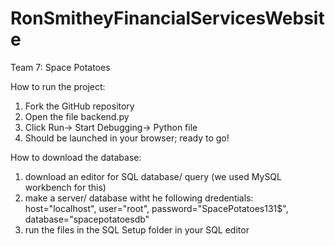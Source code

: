 # RonSmitheyFinancialServicesWebsite
Team 7: Space Potatoes

How to run the project: 

1) Fork the GitHub repository 
2) Open the file backend.py
3) Click Run-> Start Debugging-> Python file
4) Should be launched in your browser; ready to go! 


How to download the database: 
1) download an editor for SQL database/ query (we used MySQL workbench for this)
2) make a server/ database witht he following dredentials:
    host="localhost",
    user="root",
    password="SpacePotatoes131$",
    database="spacepotatoesdb"
3) run the files in the SQL Setup folder in your SQL editor